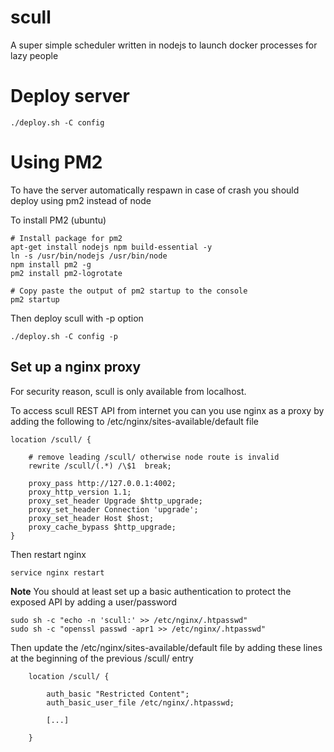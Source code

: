 # scull
A super simple scheduler written in nodejs to launch docker processes for lazy people 

# Deploy server

    ./deploy.sh -C config
    
# Using PM2

To have the server automatically respawn in case of crash you should deploy using pm2 instead of node

To install PM2 (ubuntu)

    # Install package for pm2
    apt-get install nodejs npm build-essential -y
    ln -s /usr/bin/nodejs /usr/bin/node
    npm install pm2 -g
    pm2 install pm2-logrotate
    
    # Copy paste the output of pm2 startup to the console
    pm2 startup

Then deploy scull with -p option

    ./deploy.sh -C config -p

## Set up a nginx proxy

For security reason, scull is only available from localhost.

To access scull REST API from internet you can you use nginx as a proxy by adding the following to  /etc/nginx/sites-available/default file

    location /scull/ {

        # remove leading /scull/ otherwise node route is invalid
        rewrite /scull/(.*) /\$1  break;

        proxy_pass http://127.0.0.1:4002;
        proxy_http_version 1.1;
        proxy_set_header Upgrade $http_upgrade;
        proxy_set_header Connection 'upgrade';
        proxy_set_header Host $host;
        proxy_cache_bypass $http_upgrade;
    }
   
Then restart nginx

    service nginx restart


**Note** You should at least set up a basic authentication to protect the exposed API by adding a user/password

    sudo sh -c "echo -n 'scull:' >> /etc/nginx/.htpasswd"
    sudo sh -c "openssl passwd -apr1 >> /etc/nginx/.htpasswd"

Then update the /etc/nginx/sites-available/default file by adding these lines at the beginning of the previous /scull/ entry

        location /scull/ {

            auth_basic "Restricted Content";
            auth_basic_user_file /etc/nginx/.htpasswd;

            [...]

        }
        